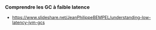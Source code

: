 ### Comprendre les GC à faible latence
- https://www.slideshare.net/JeanPhilippeBEMPEL/understanding-low-latency-jvm-gcs
